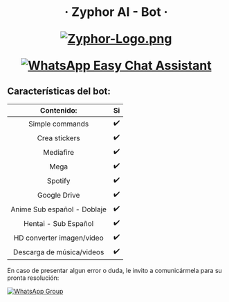 <h1 align="center">‧ Zyphor AI - Bot ‧
</p>
<p>

[![Zyphor-Logo.png](https://i.postimg.cc/vTbLwRtq/Zyphor-Logo.png)](https://postimg.cc/7GtTSWc0)
<p align="center">
        <a href="#"><img title="WhatsApp Easy Chat Assistant" src="https://img.shields.io/badge/-WhatsApp Easy Chat Assistant-green?colorA=%23ff0000&colorB=%23017e40&style=for-the-badge"></a>
    </p>
    <p>

## Características del bot:
|  Contenido:  |                                           Si |
| :---------------------------------------------: | :-----------: |
| Simple commands|✔️|
| Crea stickers|✔️|
| Mediafire|✔️|
| Mega|✔️|
| Spotify|✔️|
| Google Drive|✔️|
| Anime Sub español - Doblaje|✔️|
| Hentai - Sub Español|✔️|
| HD converter imagen/video|✔️|
| Descarga de música/videos|✔️|

En caso de presentar algun error o duda, le invito a comunicármela para su pronta resolución:

[![WhatsApp Group](https://img.shields.io/badge/WhatsApp-25D366?style=for-the-badge&logo=whatsapp&logoColor=white)](https://wa.me/51933479416)
